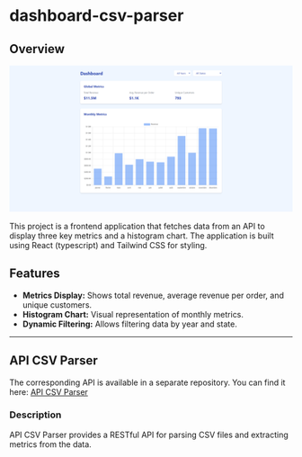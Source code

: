 # dashboard-csv-parser

## Overview 

![Dashboard Preview](public/preview.png)

This project is a frontend application that fetches data from an API to display three key metrics and a histogram chart. The application is built using React (typescript) and Tailwind CSS for styling.

## Features

- **Metrics Display:** Shows total revenue, average revenue per order, and unique customers.
- **Histogram Chart:** Visual representation of monthly metrics.
- **Dynamic Filtering:** Allows filtering data by year and state.

---

## API CSV Parser

The corresponding API is available in a separate repository. You can find it here: [API CSV Parser](https://github.com/AgurSan/api-csv-parser)

### Description

API CSV Parser provides a RESTful API for parsing CSV files and extracting metrics from the data.
